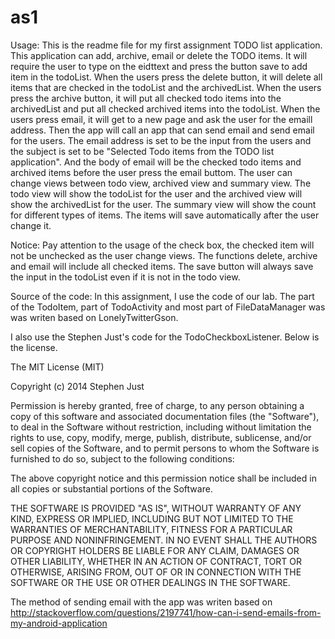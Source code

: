 as1
===

Usage:
This is the readme file for my first assignment TODO list application.
This application can add, archive, email or delete the TODO items.
It will require the user to type on the eidttext and press the button save to add item in the todoList.
When the users press the delete button, it will delete all items that are checked in the todoList and the archivedList.
When the users press the archive button, it will put all checked todo items into the archivedList and put all checked archived items into the todoList.
When the users press email, it will get to a new page and ask the user for the emaill address. Then the app will call an app that can send email and send email for the users. The email address is set to be the input from the users and the subject is set to be "Selected Todo items from the TODO list application". And the body of email will be the checked todo items and archived items before the user press the email buttom.
The user can change views between todo view, archived view and summary view.
The todo view will show the todoList for the user and the archived view will show the archivedList for the user.
The summary view will show the count for different types of items.
The items will save automatically after the user change it.

Notice:
Pay attention to the usage of the check box, the checked item will not be unchecked as the user change views. The functions delete, archive and email will include all checked items.
The save button will always save the input in the todoList even if it is not in the todo view.


Source of the code:
In this assignment, I use the code of our lab. The part of the TodoItem, part of TodoActivity and most part of FileDataManager was was writen based on LonelyTwitterGson.

I also use the Stephen Just's code for the TodoCheckboxListener. Below is the license.

The MIT License (MIT)

Copyright (c) 2014 Stephen Just

Permission is hereby granted, free of charge, to any person obtaining a copy
of this software and associated documentation files (the "Software"), to deal
in the Software without restriction, including without limitation the rights
to use, copy, modify, merge, publish, distribute, sublicense, and/or sell
copies of the Software, and to permit persons to whom the Software is
furnished to do so, subject to the following conditions:

The above copyright notice and this permission notice shall be included in all
copies or substantial portions of the Software.

THE SOFTWARE IS PROVIDED "AS IS", WITHOUT WARRANTY OF ANY KIND, EXPRESS OR
IMPLIED, INCLUDING BUT NOT LIMITED TO THE WARRANTIES OF MERCHANTABILITY,
FITNESS FOR A PARTICULAR PURPOSE AND NONINFRINGEMENT. IN NO EVENT SHALL THE
AUTHORS OR COPYRIGHT HOLDERS BE LIABLE FOR ANY CLAIM, DAMAGES OR OTHER
LIABILITY, WHETHER IN AN ACTION OF CONTRACT, TORT OR OTHERWISE, ARISING FROM,
OUT OF OR IN CONNECTION WITH THE SOFTWARE OR THE USE OR OTHER DEALINGS IN THE
SOFTWARE.


The method of sending email with the app was writen based on http://stackoverflow.com/questions/2197741/how-can-i-send-emails-from-my-android-application
